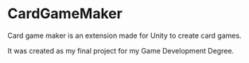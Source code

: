 # CardGameMaker
Card game maker is an extension made for Unity to create card games.

It was created as my final project for my Game Development Degree.
